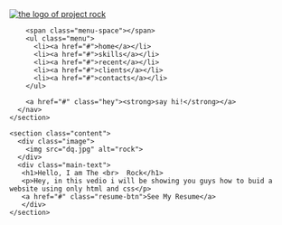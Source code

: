 <!DOCTYPE html>
<html>
  <head>
    <meta charset="utf-8">
    <title>ROCK RESUME</title>
    <link href="style.css" rel="stylesheet" type="text/css" />
  </head>
  <body>
    <section id="main">
      <nav>
        <a href="#" class="logo">
          <img src="love.png" alt="the logo of project rock">
        </a>

        <span class="menu-space"></span>
        <ul class="menu">
          <li><a href="#">home</a></li>
          <li><a href="#">skills</a></li>
          <li><a href="#">recent</a></li>
          <li><a href="#">clients</a></li>
          <li><a href="#">contacts</a></li>
        </ul>

        <a href="#" class="hey"><strong>say hi!</strong></a>
      </nav>
    </section>

    <section class="content">
      <div class="image">
        <img src="dq.jpg" alt="rock">
      </div>
      <div class="main-text">
       <h1>Hello, I am The <br>  Rock</h1>
       <p>Hey, in this vedio i will be showing you guys how to buid a website using only html and css</p>
       <a href="#" class="resume-btn">See My Resume</a>
       </div>
    </section>
  </body>
</html>
